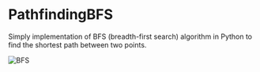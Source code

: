 # PathfindingBFS 

Simply implementation of BFS (breadth-first search) algorithm in Python to find the shortest path between two points. 


![BFS](https://user-images.githubusercontent.com/97404833/171212430-0a9bbeab-3804-4eb7-994c-ddbdee67fa18.JPG)
